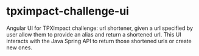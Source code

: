 # tpximpact-challenge-ui
Angular UI for TPXImpact challenge: url shortener, given a url specified by user allow them to provide an alias and return a shortened url. This UI interacts with the Java Spring API to return those shortened urls or create new ones.

